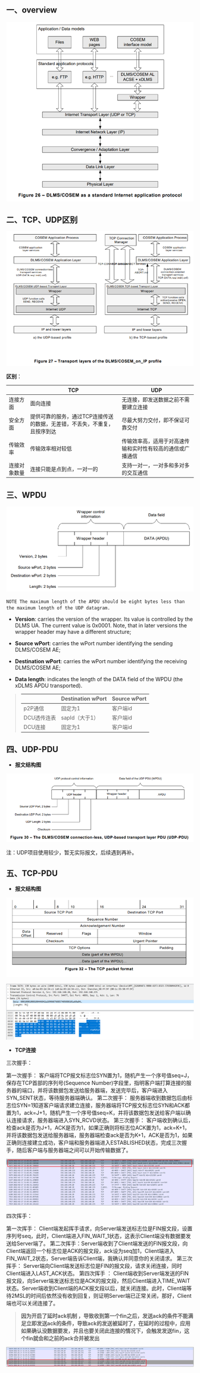 ## 一、overview

![image-20220217140247180](绿皮书(7.3_7.4).assets\image-20220217140247180.png)

## 二、TCP、UDP区别

![image-20220217141512931](绿皮书(7.3_7.4).assets\image-20220217141512931.png)

**区别**：

|              | TCP                                                          | UDP                                                        |
| :----------- | ------------------------------------------------------------ | ---------------------------------------------------------- |
| 连接方面     | 面向连接                                                     | 无连接，即发送数据之前不需要建立连接                       |
| 安全方面     | 提供可靠的服务，通过TCP连接传送的数据，无差错，不丢失，不重复，且按序到达 | 尽最大努力交付，即不保证可靠交付                           |
| 传输效率     | 传输效率相对较低                                             | 传输效率高，适用于对高速传输和实时性有较高的通信或广播通信 |
| 连接对象数量 | 连接只能是点到点，一对一的                                   | 支持一对一，一对多和多对多的交互通信                       |

## 三、WPDU

![image-20220217112439192](绿皮书(7.3_7.4).assets\image-20220217112439192.png)

`NOTE The maximum length of the APDU should be eight bytes less than the maximum length of the UDP datagram.`

* **Version**: carries the version of the wrapper. Its value is controlled by the DLMS UA. The current value is 0x0001. Note, that in later versions the wrapper header may have a different structure; 

* **Source wPort**: carries the wPort number identifying the sending DLMS/COSEM AE; 

* **Destination wPort**: carries the wPort number identifying the receiving DLMS/COSEM AE; 

* **Data length**: indicates the length of the DATA field of the WPDU (the xDLMS APDU transported).

> |             | Destination wPort | Source wPort |
> | ----------- | ----------------- | ------------ |
> | p2P通信     | 固定为1           | 客户端id     |
> | DCU透传连表 | sapId（大于1）    | 客户端id     |
> | DCU连接     | 固定为1           | 客户端id     |

## 四、UDP-PDU

* **报文结构图**

![image-20220217142138100](绿皮书(7.3_7.4).assets\image-20220217142138100.png)

注：UDP项目使用较少，暂无实际报文，后续遇到再补。

## 五、TCP-PDU

* **报文结构图**

![image-20220217153222769](绿皮书(7.3_7.4).assets\image-20220217153222769.png)

![image-20220217153314892](绿皮书(7.3_7.4).assets\image-20220217153314892.png)

* **TCP连接**

三次握手：

第一次握手：
客户端将TCP报文标志位SYN置为1，随机产生一个序号值seq=J，保存在TCP首部的序列号(Sequence Number)字段里，指明客户端打算连接的服务器的端口，并将该数据包发送给服务器端，发送完毕后，客户端进入SYN_SENT状态，等待服务器端确认。
第二次握手：
服务器端收到数据包后由标志位SYN=1知道客户端请求建立连接，服务器端将TCP报文标志位SYN和ACK都置为1，ack=J+1，随机产生一个序号值seq=K，并将该数据包发送给客户端以确认连接请求，服务器端进入SYN_RCVD状态。
第三次握手：
客户端收到确认后，检查ack是否为J+1，ACK是否为1，如果正确则将标志位ACK置为1，ack=K+1，并将该数据包发送给服务器端，服务器端检查ack是否为K+1，ACK是否为1，如果正确则连接建立成功，客户端和服务器端进入ESTABLISHED状态，完成三次握手，随后客户端与服务器端之间可以开始传输数据了。

![image-20220217154329190](绿皮书(7.3_7.4).assets\image-20220217154329190.png)

四次挥手：

第一次挥手： Client端发起挥手请求，向Server端发送标志位是FIN报文段，设置序列号seq，此时，Client端进入FIN_WAIT_1状态，这表示Client端没有数据要发送给Server端了。
第二次挥手：Server端收到了Client端发送的FIN报文段，向Client端返回一个标志位是ACK的报文段，ack设为seq加1，Client端进入FIN_WAIT_2状态，Server端告诉Client端，我确认并同意你的关闭请求。
第三次挥手： Server端向Client端发送标志位是FIN的报文段，请求关闭连接，同时Client端进入LAST_ACK状态。
第四次挥手 ： Client端收到Server端发送的FIN报文段，向Server端发送标志位是ACK的报文段，然后Client端进入TIME_WAIT状态。Server端收到Client端的ACK报文段以后，就关闭连接。此时，Client端等待2MSL的时间后依然没有收到回复，则证明Server端已正常关闭，那好，Client端也可以关闭连接了。

> **因为开启了延时ack机制 ，导致收到第一个fin之后，发送ack的条件不能满足立即发送ack的条件，导致ack的发送被延时了，在延时的过程中，应用如果确认没数据要发，并且也要关闭此连接的情况下，会触发发送fin，这个fin就会和之前的ack合并被发出**

![image-20220217175140681](绿皮书(7.3_7.4).assets\image-20220217175140681.png)
